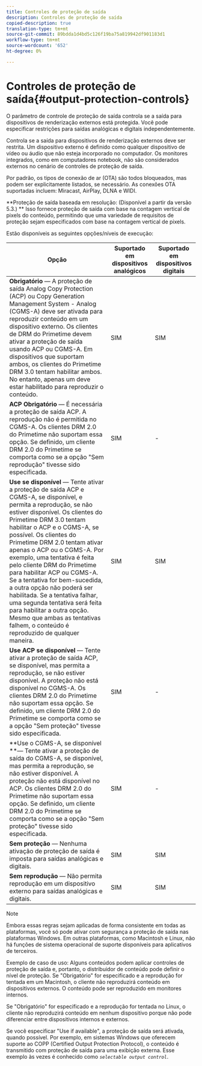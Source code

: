 ```yaml
---
title: Controles de proteção de saída
description: Controles de proteção de saída
copied-description: true
translation-type: tm+mt
source-git-commit: 89bdda1d4bd5c126f19ba75a819942df901183d1
workflow-type: tm+mt
source-wordcount: '652'
ht-degree: 0%

---
```



# Controles de proteção de saída{#output-protection-controls}

O parâmetro de controle de proteção de saída controla se a saída para dispositivos de renderização externos está protegida. Você pode especificar restrições para saídas analógicas e digitais independentemente.

Controla se a saída para dispositivos de renderização externos deve ser restrita. Um dispositivo externo é definido como qualquer dispositivo de vídeo ou áudio que não esteja incorporado no computador. Os monitores integrados, como em computadores notebook, não são considerados externos no cenário de controles de proteção de saída.

Por padrão, os tipos de conexão de ar (OTA) são todos bloqueados, mas podem ser explicitamente listados, se necessário. As conexões OTA suportadas incluem: Miracast, AirPlay, DLNA e WIDI.

**Proteção de saída baseada em resolução: (Disponível a partir da versão 5.3.) ** Isso fornece proteção de saída com base na contagem vertical de pixels do conteúdo, permitindo que uma variedade de requisitos de proteção sejam especificados com base na contagem vertical de pixels.

Estão disponíveis as seguintes opções/níveis de execução:

| Opção | Suportado em dispositivos analógicos | Suportado em dispositivos digitais |
|---|---|---|
| **Obrigatório**  — A proteção de saída Analog Copy Protection (ACP) ou Copy Generation Management System - Analog (CGMS-A) deve ser ativada para reproduzir conteúdo em um dispositivo externo. Os clientes de DRM do Primetime devem ativar a proteção de saída usando ACP ou CGMS-A. Em dispositivos que suportam ambos, os clientes do Primetime DRM 3.0 tentam habilitar ambos. No entanto, apenas um deve estar habilitado para reproduzir o conteúdo. | SIM | SIM |
| **ACP Obrigatório**  — É necessária a proteção de saída ACP. A reprodução não é permitida no CGMS-A. Os clientes DRM 2.0 do Primetime não suportam essa opção. Se definido, um cliente DRM 2.0 do Primetime se comporta como se a opção &quot;Sem reprodução&quot; tivesse sido especificada. | SIM | - |
| **Use se disponível**  — Tente ativar a proteção de saída ACP e CGMS-A, se disponível, e permita a reprodução, se não estiver disponível. Os clientes do Primetime DRM 3.0 tentam habilitar o ACP e o CGMS-A, se possível. Os clientes do Primetime DRM 2.0 tentam ativar apenas o ACP ou o CGMS-A. Por exemplo, uma tentativa é feita pelo cliente DRM do Primetime para habilitar ACP ou CGMS-A. Se a tentativa for bem-sucedida, a outra opção não poderá ser habilitada. Se a tentativa falhar, uma segunda tentativa será feita para habilitar a outra opção. Mesmo que ambas as tentativas falhem, o conteúdo é reproduzido de qualquer maneira. | SIM | SIM |
| **Use ACP se disponível**  — Tente ativar a proteção de saída ACP, se disponível, mas permita a reprodução, se não estiver disponível. A proteção não está disponível no CGMS-A. Os clientes DRM 2.0 do Primetime não suportam essa opção. Se definido, um cliente DRM 2.0 do Primetime se comporta como se a opção &quot;Sem proteção&quot; tivesse sido especificada. | SIM | - |
| **Use o CGMS-A, se disponível **— Tente ativar a proteção de saída do CGMS-A, se disponível, mas permita a reprodução, se não estiver disponível. A proteção não está disponível no ACP. Os clientes DRM 2.0 do Primetime não suportam essa opção. Se definido, um cliente DRM 2.0 do Primetime se comporta como se a opção &quot;Sem proteção&quot; tivesse sido especificada. | SIM | - |
| **Sem proteção** — Nenhuma ativação de proteção de saída é imposta para saídas analógicas e digitais. | SIM | SIM |
| **Sem reprodução**  — Não permita reprodução em um dispositivo externo para saídas analógicas e digitais. | SIM | SIM |

>[!NOTE]
>
>Embora essas regras sejam aplicadas de forma consistente em todas as plataformas, você só pode ativar com segurança a proteção de saída nas plataformas Windows. Em outras plataformas, como Macintosh e Linux, não há funções de sistema operacional de suporte disponíveis para aplicativos de terceiros.

Exemplo de caso de uso: Alguns conteúdos podem aplicar controles de proteção de saída e, portanto, o distribuidor de conteúdo pode definir o nível de proteção. Se &quot;Obrigatório&quot; for especificado e a reprodução for tentada em um Macintosh, o cliente não reproduzirá conteúdo em dispositivos externos. O conteúdo pode ser reproduzido em monitores internos.

Se &quot;Obrigatório&quot; for especificado e a reprodução for tentada no Linux, o cliente não reproduzirá conteúdo em nenhum dispositivo porque não pode diferenciar entre dispositivos internos e externos.

Se você especificar &quot;Use if available&quot;, a proteção de saída será ativada, quando possível. Por exemplo, em sistemas Windows que oferecem suporte ao COPP (Certified Output Protection Protocol), o conteúdo é transmitido com proteção de saída para uma exibição externa. Esse exemplo às vezes é conhecido como *`selectable output control`*.
